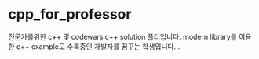 # cpp_for_professor
전문가를위한 c++ 및 codewars c++ solution 폴더입니다.
modern library를 이용한 c++ example도 수록중인 개발자를 꿈꾸는 학생입니다...
